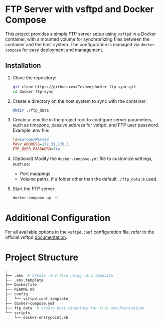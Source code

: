# FTP Server with vsftpd and Docker Compose

This project provides a simple FTP server setup using `vsftpd` in a Docker container, with a mounted volume for synchronizing files between the container and the host system. The configuration is managed via `docker-compose` for easy deployment and management.

## Installation
1. Clone the repository:
   ```bash
   git clone https://github.com/Ievhen/docker-ftp-sync.git
   cd docker-ftp-sync
   ```

2. Create a directory on the host system to sync with the container:
   ```bash
   mkdir ./ftp_data
   ```

3. Create a .env file in the project root to configure server parameters, such as timezone, passive address for vsftpd, and FTP user password. Example .env file:
    ```ini
    TZ=Europe/Warsaw
    PASV_ADDRESS=172.31.176.1
    FTP_USER_PASSWORD=ftp
    ```

4. (Optional) Modify the `docker-compose.yml` file to customize settings, such as:
   - Port mappings
   - Volume paths, if a folder other than the default `./ftp_data` is used.

5. Start the FTP server:
   ```bash
   docker-compose up -d
   ```

# Additional Configuration
For all available options in the `vsftpd.conf` configuration file, refer to the official vsftpd [documentation](http://vsftpd.beasts.org/vsftpd_conf.html).

# Project Structure
```bash
.
├── .env  # Create .env file using .env.template
├── .env.template
├── Dockerfile
├── README.md
├── config
│   └── vsftpd.conf.template 
├── docker-compose.yml
├── ftp_data  # Create host directory for file synchronization
└── scripts
    └── docker-entrypoint.sh
```